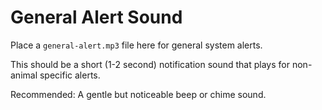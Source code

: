 # General Alert Sound

Place a `general-alert.mp3` file here for general system alerts.

This should be a short (1-2 second) notification sound that plays for non-animal specific alerts.

Recommended: A gentle but noticeable beep or chime sound.